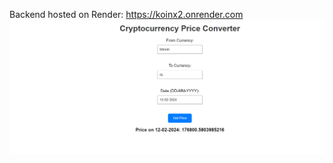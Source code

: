 Backend hosted on Render: https://koinx2.onrender.com
<img src='./Screenshot 2024-02-24 212039.png' />
